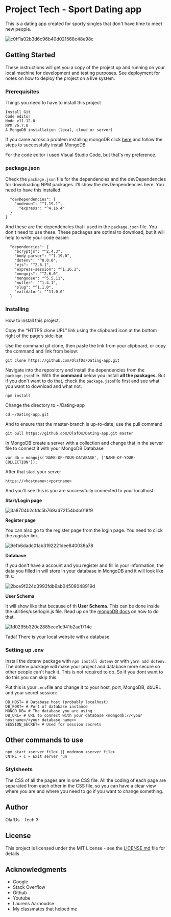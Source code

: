 # Project Tech - Sport Dating app

This is a dating app created for sporty singles that don't have time to meet new people.

![c0ff1a02b3d6c96b40d021568c48e98c](https://user-images.githubusercontent.com/49676649/58987993-0010c080-87e1-11e9-8e20-8daa79b55090.png)


## Getting Started

These instructions will get you a copy of the project up and running on your local machine for development and testing purposes. See deployment for notes on how to deploy the project on a live system.

### Prerequisites

Things you need to have to install this project

```
Install Git
Code editor
Node v11.12.0
NPM v6.7.0
A MongoDB installation (local, cloud or server)
```

If you came across a problem installing mongoDB click [here](https://docs.mongodb.com/) and follow the steps to successfully install MongoDB

For the code editor i used Visual Studio Code, but that's my preference.

### package.json

Check the ```package.json``` file for the dependencies and the devDependencies for downloading NPM packages. I'll show the devDenpendencies here. You need to have this installed: 

```
  "devDependencies": {
    "nodemon": "^1.19.1",
	  "express": "^4.16.4"
  }
}
```
And these are the dependencies that i used in the ```package.json``` file. You don't need to use these. These packages are optinal to download, but it will help to write your code easier:

```
  "dependencies": {
    "bcryptjs": "^2.4.3",
    "body-parser": "^1.19.0",
    "dotenv": "^8.0.0",
    "ejs": "^2.6.1",
    "express-session": "^1.16.1",
    "mongojs": "^2.6.0",
    "mongoose": "^5.5.11",
    "multer": "^1.4.1",
    "slug": "^1.1.0",
    "validator": "^11.0.0"
  }
```

### Installing

How to install this project:

Copy the “HTTPS clone URL” link using the clipboard icon at the bottom right of the page’s side-bar.

Use the command git clone, then paste the link from your clipboard, or copy the command and link from below:

```
git clone https://github.com/OlafDs/Dating-app.git
```

Navigate into the repository and install the dependencies from the ```package.json```file. With the **command** below you install **all the packages.** But if you don't want to do that, check the ```package.json```file first and see what you want to download and what not.


```
npm install
```

Change the directory to ~/Dating-app

```
cd ~/Dating-app.git
```

And to ensure that the master-branch is up-to-date, use the pull command

```
git pull https://github.com/OlafDs/Dating-app.git master
```

In MongoDB create a server with a collection and change that in the server file to connect it with your MongoDB Database

```
var db = mongojs('NAME-OF-YOUR-DATABASE', ['NAME-OF-YOUR-COLLECTION']);
```

After that start your server

```
https://<hostname>:<portname>
````

And you'll see this is you are successfully connected to your localhost:

**Start/Login page**

![3a8704b2cfdc5b769a472154bdb018f9](https://user-images.githubusercontent.com/49676649/58911866-1b17fd80-8719-11e9-86d6-edfd98ed5179.png)

**Register page**

You can also go to the register page from the login page. You need to click the *register* link.

![9efb6dadc01ab3192221dee840038a78](https://user-images.githubusercontent.com/49676649/58912070-9083ce00-8719-11e9-8b0e-bea31c4489c7.png)

**Database**

If you don't have a account and you register and fill in your information, the data you filled in will store in your database in MongoDB and it will look like this: 

![2bce9f224d3993fdb6ab04508048919d](https://user-images.githubusercontent.com/49676649/58952754-e3e73200-8794-11e9-933d-c4bfc60984b4.png)

**User Schema**

It will show like that because of th **User Schema**. This can be done inside the utilities/userlogin.js file. Read up on the [mongoDB docs](https://docs.mongodb.com/) on how to do that. 

![1d0295b320c2885ece1c941b2ae1714c](https://user-images.githubusercontent.com/49676649/58952895-39bbda00-8795-11e9-8e06-1dc6c62dd43e.png)

Tada! There is your local website with a database.

### Setting up .env

Install the dotenv package with ```npm install dotenv``` or with ```yarn add dotenv```. The dotenv package will make your project and database more secure so other people can't hack it. This is not required to do. So if you dont want to do this you can skip this.

Put this is your ```.env```file and change it to your host, port, MongoDB, dbURL and your secret session:

```
DB_HOST= # Database host (probably localhost)
DB_PORT= # Port of database instance
MONGO_DB= # The database you are using
DB_URL= # URL to connect with your database <mongodb://<your hostname>/<your database name>>
SESSION_SECRET= # Used for session secrets
```

## Other commands to use

```
npm start <server file> || nodemon <server file>
CNTRL + C = Exit server run
```

### Stylsheets

The CSS of all the pages are in one CSS file. All the coding of each page are separated from each other in the CSS file, so you can have a clear view where you are and where you need to go if you want to change something.


## Author

OlafDs - Tech 3

## License

This project is licensed under the MIT License - see the [LICENSE.md](LICENSE.md) file for details

## Acknowledgments

* Google
* Stack Overflow
* Github
* Youtube
* Laurens Aarnoudse
* My classmates that helped me


